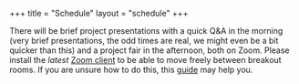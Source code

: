 +++
title = "Schedule"
layout = "schedule"
+++

There will be brief project presentations with a quick Q&A in the morning (very brief presentations, the odd times are real, we might even be a bit quicker than this) and
a project fair in the afternoon, both on Zoom.
Please install the *latest* [Zoom client](https://zoom.us/download) to be able to move freely between breakout rooms.
If you are unsure how to do this, this [guide](/zoom-help) may help you.
